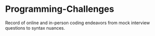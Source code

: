 # Programming-Challenges
Record of online and in-person coding endeavors from mock interview questions to syntax nuances.
